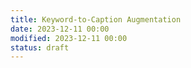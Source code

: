 ```yaml
---
title: Keyword-to-Caption Augmentation
date: 2023-12-11 00:00
modified: 2023-12-11 00:00
status: draft
---
```

